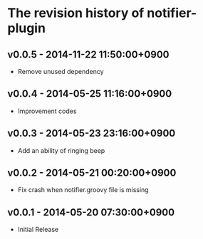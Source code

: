 # The revision history of notifier-plugin

## v0.0.5 - 2014-11-22 11:50:00+0900

- Remove unused dependency

## v0.0.4 - 2014-05-25 11:16:00+0900

- Improvement codes

## v0.0.3 - 2014-05-23 23:16:00+0900

- Add an ability of ringing beep

## v0.0.2 - 2014-05-21 00:20:00+0900

- Fix crash when notifier.groovy file is missing

## v0.0.1 - 2014-05-20 07:30:00+0900

- Initial Release
